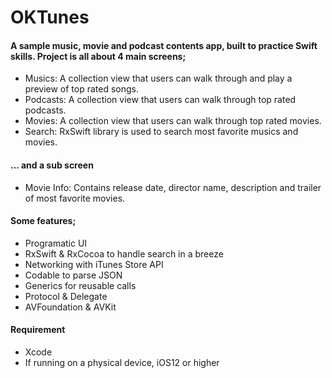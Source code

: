# OKTunes

#### A sample music, movie and podcast contents app, built to practice Swift skills. Project is all about 4 main screens;
- Musics: A collection view that users can walk through and play a preview of top rated songs.
- Podcasts: A collection view that users can walk through top rated podcasts.
- Movies: A collection view that users can walk through top rated movies.
- Search: RxSwift library is used to search most favorite musics and movies.

#### ... and a sub screen
- Movie Info: Contains release date, director name, description and trailer of most favorite movies.

#### Some features;
- Programatic UI
- RxSwift & RxCocoa to handle search in a breeze
- Networking with iTunes Store API
- Codable to parse JSON
- Generics for reusable calls
- Protocol & Delegate
- AVFoundation & AVKit

#### Requirement
- Xcode
- If running on a physical device, iOS12 or higher
